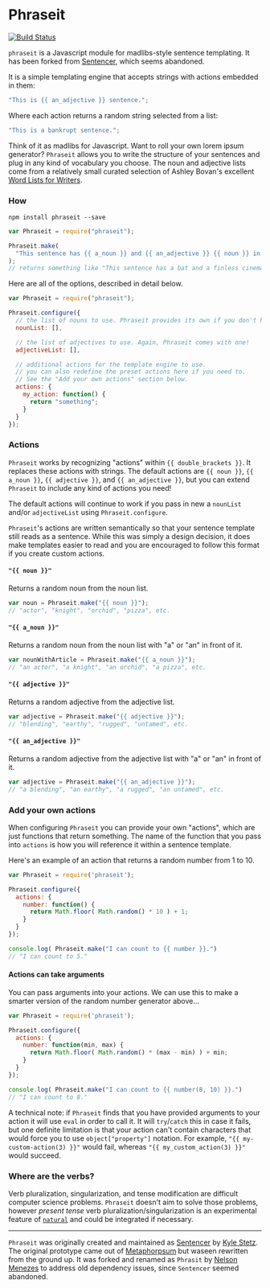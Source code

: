 # Phraseit

[![Build
Status](https://travis-ci.org/nemzes/Phraseit.svg?branch=master)](https://travis-ci.org/nemzes/Phraseit)

`phraseit` is a Javascript module for madlibs-style sentence templating. It has
been forked from [Sentencer](https://github.com/kylestetz/Sentencer), which
seems abandoned.

It is a simple templating engine that accepts strings with actions embedded in
them:

```javascript
"This is {{ an_adjective }} sentence.";
```

Where each action returns a random string selected from a list:

```javascript
"This is a bankrupt sentence.";
```

Think of it as madlibs for Javascript. Want to roll your own lorem ipsum
generator? `Phraseit` allows you to write the structure of your sentences and
plug in any kind of vocabulary you choose. The noun and adjective lists come
from a relatively small curated selection of Ashley Bovan's excellent [Word
Lists for Writers](http://www.ashley-bovan.co.uk/words/partsofspeech.html).

### How

`npm install phraseit --save`

```javascript
var Phraseit = require("phraseit");

Phraseit.make(
  "This sentence has {{ a_noun }} and {{ an_adjective }} {{ noun }} in it."
);
// returns something like "This sentence has a bat and a finless cinema in it."
```

Here are all of the options, described in detail below.

```javascript
var Phraseit = require("phraseit");

Phraseit.configure({
  // the list of nouns to use. Phraseit provides its own if you don't have one!
  nounList: [],

  // the list of adjectives to use. Again, Phraseit comes with one!
  adjectiveList: [],

  // additional actions for the template engine to use.
  // you can also redefine the preset actions here if you need to.
  // See the "Add your own actions" section below.
  actions: {
    my_action: function() {
      return "something";
    }
  }
});
```

### Actions

`Phraseit` works by recognizing "actions" within `{{ double_brackets }}`. It
replaces these actions with strings. The default actions are `{{ noun }}`, `{{
a_noun }}`, `{{ adjective }}`, and `{{ an_adjective }}`, but you can extend
`Phraseit` to include any kind of actions you need!

The default actions will continue to work if you pass in new a `nounList` and/or
`adjectiveList` using `Phraseit.configure`.

`Phraseit`'s actions are written semantically so that your sentence template
still reads as a sentence. While this was simply a design decision, it does make
templates easier to read and you are encouraged to follow this format if you
create custom actions.

#### `"{{ noun }}"`

Returns a random noun from the noun list.

```javascript
var noun = Phraseit.make("{{ noun }}");
// "actor", "knight", "orchid", "pizza", etc.
```

#### `"{{ a_noun }}"`

Returns a random noun from the noun list with "a" or "an" in front of it.

```javascript
var nounWithArticle = Phraseit.make("{{ a_noun }}");
// "an actor", "a knight", "an orchid", "a pizza", etc.
```

#### `"{{ adjective }}"`

Returns a random adjective from the adjective list.

```javascript
var adjective = Phraseit.make("{{ adjective }}");
// "blending", "earthy", "rugged", "untamed", etc.
```

#### `"{{ an_adjective }}"`

Returns a random adjective from the adjective list with "a" or "an" in front of
it.

```javascript
var adjective = Phraseit.make("{{ an_adjective }}");
// "a blending", "an earthy", "a rugged", "an untamed", etc.
```

### Add your own actions

When configuring `Phraseit` you can provide your own "actions", which are just
functions that return something. The name of the function that you pass into
`actions` is how you will reference it within a sentence template.

Here's an example of an action that returns a random number from 1 to 10.

```javascript
var Phraseit = require('phraseit');

Phraseit.configure({
  actions: {
    number: function() {
      return Math.floor( Math.random() * 10 ) + 1;
    }
  }
});

console.log( Phraseit.make("I can count to {{ number }}.")
// "I can count to 5."
```

#### Actions can take arguments

You can pass arguments into your actions. We can use this to make a smarter
version of the random number generator above...

```javascript
var Phraseit = require('phraseit');

Phraseit.configure({
  actions: {
    number: function(min, max) {
      return Math.floor( Math.random() * (max - min) ) + min;
    }
  }
});

console.log( Phraseit.make("I can count to {{ number(8, 10) }}.")
// "I can count to 8."
```

A technical note: if `Phraseit` finds that you have provided arguments to your
action it will use `eval` in order to call it. It will `try`/`catch` this in
case it fails, but one definite limitation is that your action can't contain
characters that would force you to use `object["property"]` notation. For
example, `"{{ my-custom-action(3) }}"` would fail, whereas `"{{
my_custom_action(3) }}"` would succeed.

### Where are the verbs?

Verb pluralization, singularization, and tense modification are difficult
computer science problems. `Phraseit` doesn't aim to solve those problems,
however _present tense_ verb pluralization/singularization is an experimental
feature of [`natural`](https://github.com/NaturalNode/natural) and could be
integrated if necessary.

---

`Phraseit` was originally created and maintained as
[Sentencer](https://github.com/kylestetz/Sentencer) by [Kyle
Stetz](https://github.com/kylestetz). The original prototype came out of
[Metaphorpsum](https://github.com/kylestetz/metaphorpsum) but waseen rewritten
from the ground up. It was forked and renamed as `Phrasit` by [Nelson
Menezes](https://github.com/nemzes) to address old dependency issues, since
`Sentencer` seemed abandoned.
